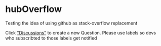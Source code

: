 # hubOverflow
Testing the idea of using github as stack-overflow replacement

Click ["Discussions"](https://github.com/rxgetta/hubOverflow/discussions/categories/q-a) to create a new Question. Please use labels so devs who subscribted to those labels get notified

